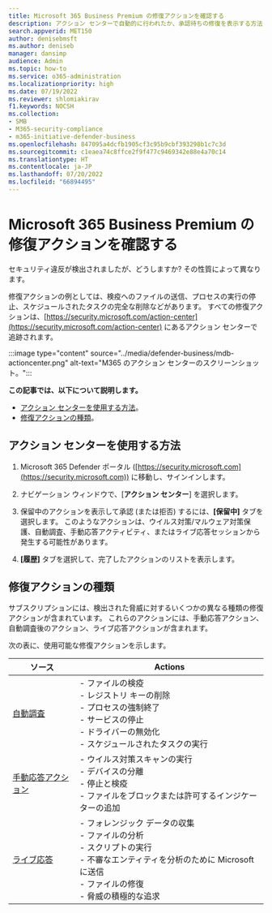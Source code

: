 ```yaml
---
title: Microsoft 365 Business Premium の修復アクションを確認する
description: アクション センターで自動的に行われたか、承認待ちの修復を表示する方法について説明します。
search.appverid: MET150
author: denisebmsft
ms.author: deniseb
manager: dansimp
audience: Admin
ms.topic: how-to
ms.service: o365-administration
ms.localizationpriority: high
ms.date: 07/19/2022
ms.reviewer: shlomiakirav
f1.keywords: NOCSH
ms.collection:
- SMB
- M365-security-compliance
- m365-initiative-defender-business
ms.openlocfilehash: 847095a4dcfb1905cf3c95b9cbf393298b1c7c3d
ms.sourcegitcommit: c1eaea74c8ffce2f9f477c9469342e88e4a70c14
ms.translationtype: HT
ms.contentlocale: ja-JP
ms.lasthandoff: 07/20/2022
ms.locfileid: "66894495"
---
```

# <a name="review-remediation-actions-in-microsoft-365-business-premium"></a>Microsoft 365 Business Premium の修復アクションを確認する

セキュリティ違反が検出されましたが、どうしますか? その性質によって異なります。

修復アクションの例としては、検疫へのファイルの送信、プロセスの実行の停止、スケジュールされたタスクの完全な削除などがあります。 すべての修復アクションは、[https://security.microsoft.com/action-center](https://security.microsoft.com/action-center) にあるアクション センターで追跡されます。

:::image type="content" source="../media/defender-business/mdb-actioncenter.png" alt-text="M365 のアクション センターのスクリーンショット。":::

**この記事では、以下について説明します。**

- [アクション センターを使用する方法](#how-to-use-your-action-center)。
- [修復アクションの種類](#types-of-remediation-actions)。


## <a name="how-to-use-your-action-center"></a>アクション センターを使用する方法

1. Microsoft 365 Defender ポータル ([https://security.microsoft.com](https://security.microsoft.com)) に移動し、サインインします。

2. ナビゲーション ウィンドウで、[**アクション センター**] を選択します。

3. 保留中のアクションを表示して承認 (または拒否) するには、**[保留中]** タブを選択します。 このようなアクションは、ウイルス対策/マルウェア対策保護、自動調査、手動応答アクティビティ、またはライブ応答セッションから発生する可能性があります。

4. **[履歴]** タブを選択して、完了したアクションのリストを表示します。

## <a name="types-of-remediation-actions"></a>修復アクションの種類

サブスクリプションには、検出された脅威に対するいくつかの異なる種類の修復アクションが含まれています。 これらのアクションには、手動応答アクション、自動調査後のアクション、ライブ応答アクションが含まれます。

次の表に、使用可能な修復アクションを示します。

| ソース  | Actions  |
|---------|---------|
| [自動調査](../security/defender-endpoint/automated-investigations.md)      | - ファイルの検疫 <br/>- レジストリ キーの削除 <br/>- プロセスの強制終了 <br/>- サービスの停止 <br/>- ドライバーの無効化 <br/>- スケジュールされたタスクの実行        |
| [手動応答アクション](../security/defender-endpoint/respond-machine-alerts.md)   | - ウイルス対策スキャンの実行 <br/>- デバイスの分離 <br/>- 停止と検疫 <br/>- ファイルをブロックまたは許可するインジケーターの追加       |
| [ライブ応答](../security/defender-endpoint/live-response.md)   | - フォレンジック データの収集 <br/>- ファイルの分析 <br/>- スクリプトの実行 <br/>- 不審なエンティティを分析のために Microsoft に送信 <br/>- ファイルの修復 <br/>- 脅威の積極的な追求         |
